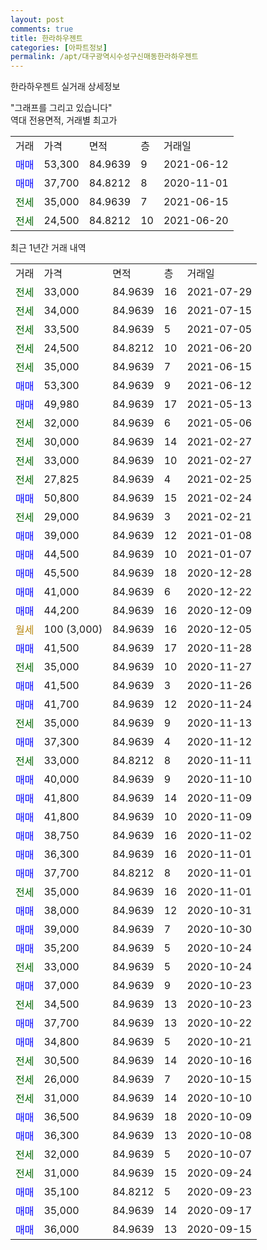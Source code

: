 ```yaml
---
layout: post
comments: true
title: 한라하우젠트
categories: [아파트정보]
permalink: /apt/대구광역시수성구신매동한라하우젠트
---
```


한라하우젠트 실거래 상세정보

<script type="text/javascript">
  google.charts.load('current', {'packages':['line', 'corechart']});
  google.charts.setOnLoadCallback(drawChart);

  function drawChart() {
    var data = new google.visualization.DataTable();
    data.addColumn('date', '거래일');
    data.addColumn('number', "매매");
    data.addColumn('number', "전세");
    data.addColumn('number', "전매");

    data.addRows([[new Date(Date.parse("2021-07-29")), null, 33000, null], [new Date(Date.parse("2021-07-15")), null, 34000, null], [new Date(Date.parse("2021-07-05")), null, 33500, null], [new Date(Date.parse("2021-06-20")), null, 24500, null], [new Date(Date.parse("2021-06-15")), null, 35000, null], [new Date(Date.parse("2021-06-12")), 53300, null, null], [new Date(Date.parse("2021-05-13")), 49980, null, null], [new Date(Date.parse("2021-05-06")), null, 32000, null], [new Date(Date.parse("2021-02-27")), null, 30000, null], [new Date(Date.parse("2021-02-27")), null, 33000, null], [new Date(Date.parse("2021-02-25")), null, 27825, null], [new Date(Date.parse("2021-02-24")), 50800, null, null], [new Date(Date.parse("2021-02-21")), null, 29000, null], [new Date(Date.parse("2021-01-08")), 39000, null, null], [new Date(Date.parse("2021-01-07")), 44500, null, null], [new Date(Date.parse("2020-12-28")), 45500, null, null], [new Date(Date.parse("2020-12-22")), 41000, null, null], [new Date(Date.parse("2020-12-09")), 44200, null, null], [new Date(Date.parse("2020-12-05")), null, null, null], [new Date(Date.parse("2020-11-28")), 41500, null, null], [new Date(Date.parse("2020-11-27")), null, 35000, null], [new Date(Date.parse("2020-11-26")), 41500, null, null], [new Date(Date.parse("2020-11-24")), 41700, null, null], [new Date(Date.parse("2020-11-13")), null, 35000, null], [new Date(Date.parse("2020-11-12")), 37300, null, null], [new Date(Date.parse("2020-11-11")), null, 33000, null], [new Date(Date.parse("2020-11-10")), 40000, null, null], [new Date(Date.parse("2020-11-09")), 41800, null, null], [new Date(Date.parse("2020-11-09")), 41800, null, null], [new Date(Date.parse("2020-11-02")), 38750, null, null], [new Date(Date.parse("2020-11-01")), 36300, null, null], [new Date(Date.parse("2020-11-01")), 37700, null, null], [new Date(Date.parse("2020-11-01")), null, 35000, null], [new Date(Date.parse("2020-10-31")), 38000, null, null], [new Date(Date.parse("2020-10-30")), 39000, null, null], [new Date(Date.parse("2020-10-24")), 35200, null, null], [new Date(Date.parse("2020-10-24")), null, 33000, null], [new Date(Date.parse("2020-10-23")), 37000, null, null], [new Date(Date.parse("2020-10-23")), null, 34500, null], [new Date(Date.parse("2020-10-22")), 37700, null, null], [new Date(Date.parse("2020-10-21")), 34800, null, null], [new Date(Date.parse("2020-10-16")), null, 30500, null], [new Date(Date.parse("2020-10-15")), null, 26000, null], [new Date(Date.parse("2020-10-10")), null, 31000, null], [new Date(Date.parse("2020-10-09")), 36500, null, null], [new Date(Date.parse("2020-10-08")), 36300, null, null], [new Date(Date.parse("2020-10-07")), null, 32000, null], [new Date(Date.parse("2020-09-24")), null, 31000, null], [new Date(Date.parse("2020-09-23")), 35100, null, null], [new Date(Date.parse("2020-09-17")), 35000, null, null], [new Date(Date.parse("2020-09-15")), 36000, null, null]]);

    var options = {
      hAxis: {
        format: 'yyyy/MM/dd'
      },    
      lineWidth: 0,
      pointsVisible: true,    
      title: '최근 1년간 유형별 실거래가 분포',
      legend: { position: 'bottom' }
    };

    var formatter = new google.visualization.NumberFormat({pattern:'###,###'} );
    formatter.format(data, 1);
    formatter.format(data, 2);
    
    setTimeout(function() {
        var chart = new google.visualization.LineChart(document.getElementById('columnchart_material'));
        chart.draw(data, (options));
        document.getElementById('loading').style.display = 'none';
    }, 1000);
  }
</script>


<div id="loading" style="z-index:20; display: block; margin-left: 0px">"그래프를 그리고 있습니다"</div>
<div id="columnchart_material" style="width: 95%; margin-left: 0px; display: block"></div>
<!-- contents start -->
역대 전용면적, 거래별 최고가
<table class="sortable">
    <tr>
      <td>거래</td>
      <td>가격</td>
      <td>면적</td>
      <td>층</td>
      <td>거래일</td>
    </tr>
        <tr>
          <td><a style="color: blue">매매</a></td>
          <td>53,300</td>
          <td>84.9639</td>
          <td>9</td>
          <td>2021-06-12</td>
        </tr>            <tr>
          <td><a style="color: blue">매매</a></td>
          <td>37,700</td>
          <td>84.8212</td>
          <td>8</td>
          <td>2020-11-01</td>
        </tr>        
        <tr>
              <td><a style="color: darkgreen">전세</a></td>
              <td>35,000</td>
              <td>84.9639</td>
              <td>7</td>
              <td>2021-06-15</td>
            </tr>            <tr>
              <td><a style="color: darkgreen">전세</a></td>
              <td>24,500</td>
              <td>84.8212</td>
              <td>10</td>
              <td>2021-06-20</td>
            </tr>        
    
</table>

최근 1년간 거래 내역

<table class="sortable">
    <tr>
      <td>거래</td>
      <td>가격</td>
      <td>면적</td>
      <td>층</td>
      <td>거래일</td>
    </tr>
    <tr>
      <td><a style="color: darkgreen">전세</a></td>
      <td>33,000</td>
      <td>84.9639</td>
      <td>16</td>
      <td>2021-07-29</td>
    </tr>          <tr>
      <td><a style="color: darkgreen">전세</a></td>
      <td>34,000</td>
      <td>84.9639</td>
      <td>16</td>
      <td>2021-07-15</td>
    </tr>          <tr>
      <td><a style="color: darkgreen">전세</a></td>
      <td>33,500</td>
      <td>84.9639</td>
      <td>5</td>
      <td>2021-07-05</td>
    </tr>          <tr>
      <td><a style="color: darkgreen">전세</a></td>
      <td>24,500</td>
      <td>84.8212</td>
      <td>10</td>
      <td>2021-06-20</td>
    </tr>          <tr>
      <td><a style="color: darkgreen">전세</a></td>
      <td>35,000</td>
      <td>84.9639</td>
      <td>7</td>
      <td>2021-06-15</td>
    </tr>          <tr>
      <td><a style="color: blue">매매</a></td>
      <td>53,300</td>
      <td>84.9639</td>
      <td>9</td>
      <td>2021-06-12</td>
    </tr>          <tr>
      <td><a style="color: blue">매매</a></td>
      <td>49,980</td>
      <td>84.9639</td>
      <td>17</td>
      <td>2021-05-13</td>
    </tr>          <tr>
      <td><a style="color: darkgreen">전세</a></td>
      <td>32,000</td>
      <td>84.9639</td>
      <td>6</td>
      <td>2021-05-06</td>
    </tr>          <tr>
      <td><a style="color: darkgreen">전세</a></td>
      <td>30,000</td>
      <td>84.9639</td>
      <td>14</td>
      <td>2021-02-27</td>
    </tr>          <tr>
      <td><a style="color: darkgreen">전세</a></td>
      <td>33,000</td>
      <td>84.9639</td>
      <td>10</td>
      <td>2021-02-27</td>
    </tr>          <tr>
      <td><a style="color: darkgreen">전세</a></td>
      <td>27,825</td>
      <td>84.9639</td>
      <td>4</td>
      <td>2021-02-25</td>
    </tr>          <tr>
      <td><a style="color: blue">매매</a></td>
      <td>50,800</td>
      <td>84.9639</td>
      <td>15</td>
      <td>2021-02-24</td>
    </tr>          <tr>
      <td><a style="color: darkgreen">전세</a></td>
      <td>29,000</td>
      <td>84.9639</td>
      <td>3</td>
      <td>2021-02-21</td>
    </tr>          <tr>
      <td><a style="color: blue">매매</a></td>
      <td>39,000</td>
      <td>84.9639</td>
      <td>12</td>
      <td>2021-01-08</td>
    </tr>          <tr>
      <td><a style="color: blue">매매</a></td>
      <td>44,500</td>
      <td>84.9639</td>
      <td>10</td>
      <td>2021-01-07</td>
    </tr>          <tr>
      <td><a style="color: blue">매매</a></td>
      <td>45,500</td>
      <td>84.9639</td>
      <td>18</td>
      <td>2020-12-28</td>
    </tr>          <tr>
      <td><a style="color: blue">매매</a></td>
      <td>41,000</td>
      <td>84.9639</td>
      <td>6</td>
      <td>2020-12-22</td>
    </tr>          <tr>
      <td><a style="color: blue">매매</a></td>
      <td>44,200</td>
      <td>84.9639</td>
      <td>16</td>
      <td>2020-12-09</td>
    </tr>          <tr>
      <td><a style="color: darkgoldenrod">월세</a></td>
      <td>100 (3,000)</td>
      <td>84.9639</td>
      <td>16</td>
      <td>2020-12-05</td>
    </tr>          <tr>
      <td><a style="color: blue">매매</a></td>
      <td>41,500</td>
      <td>84.9639</td>
      <td>17</td>
      <td>2020-11-28</td>
    </tr>          <tr>
      <td><a style="color: darkgreen">전세</a></td>
      <td>35,000</td>
      <td>84.9639</td>
      <td>10</td>
      <td>2020-11-27</td>
    </tr>          <tr>
      <td><a style="color: blue">매매</a></td>
      <td>41,500</td>
      <td>84.9639</td>
      <td>3</td>
      <td>2020-11-26</td>
    </tr>          <tr>
      <td><a style="color: blue">매매</a></td>
      <td>41,700</td>
      <td>84.9639</td>
      <td>12</td>
      <td>2020-11-24</td>
    </tr>          <tr>
      <td><a style="color: darkgreen">전세</a></td>
      <td>35,000</td>
      <td>84.9639</td>
      <td>9</td>
      <td>2020-11-13</td>
    </tr>          <tr>
      <td><a style="color: blue">매매</a></td>
      <td>37,300</td>
      <td>84.9639</td>
      <td>4</td>
      <td>2020-11-12</td>
    </tr>          <tr>
      <td><a style="color: darkgreen">전세</a></td>
      <td>33,000</td>
      <td>84.8212</td>
      <td>8</td>
      <td>2020-11-11</td>
    </tr>          <tr>
      <td><a style="color: blue">매매</a></td>
      <td>40,000</td>
      <td>84.9639</td>
      <td>9</td>
      <td>2020-11-10</td>
    </tr>          <tr>
      <td><a style="color: blue">매매</a></td>
      <td>41,800</td>
      <td>84.9639</td>
      <td>14</td>
      <td>2020-11-09</td>
    </tr>          <tr>
      <td><a style="color: blue">매매</a></td>
      <td>41,800</td>
      <td>84.9639</td>
      <td>10</td>
      <td>2020-11-09</td>
    </tr>          <tr>
      <td><a style="color: blue">매매</a></td>
      <td>38,750</td>
      <td>84.9639</td>
      <td>16</td>
      <td>2020-11-02</td>
    </tr>          <tr>
      <td><a style="color: blue">매매</a></td>
      <td>36,300</td>
      <td>84.9639</td>
      <td>16</td>
      <td>2020-11-01</td>
    </tr>          <tr>
      <td><a style="color: blue">매매</a></td>
      <td>37,700</td>
      <td>84.8212</td>
      <td>8</td>
      <td>2020-11-01</td>
    </tr>          <tr>
      <td><a style="color: darkgreen">전세</a></td>
      <td>35,000</td>
      <td>84.9639</td>
      <td>16</td>
      <td>2020-11-01</td>
    </tr>          <tr>
      <td><a style="color: blue">매매</a></td>
      <td>38,000</td>
      <td>84.9639</td>
      <td>12</td>
      <td>2020-10-31</td>
    </tr>          <tr>
      <td><a style="color: blue">매매</a></td>
      <td>39,000</td>
      <td>84.9639</td>
      <td>7</td>
      <td>2020-10-30</td>
    </tr>          <tr>
      <td><a style="color: blue">매매</a></td>
      <td>35,200</td>
      <td>84.9639</td>
      <td>5</td>
      <td>2020-10-24</td>
    </tr>          <tr>
      <td><a style="color: darkgreen">전세</a></td>
      <td>33,000</td>
      <td>84.9639</td>
      <td>5</td>
      <td>2020-10-24</td>
    </tr>          <tr>
      <td><a style="color: blue">매매</a></td>
      <td>37,000</td>
      <td>84.9639</td>
      <td>9</td>
      <td>2020-10-23</td>
    </tr>          <tr>
      <td><a style="color: darkgreen">전세</a></td>
      <td>34,500</td>
      <td>84.9639</td>
      <td>13</td>
      <td>2020-10-23</td>
    </tr>          <tr>
      <td><a style="color: blue">매매</a></td>
      <td>37,700</td>
      <td>84.9639</td>
      <td>13</td>
      <td>2020-10-22</td>
    </tr>          <tr>
      <td><a style="color: blue">매매</a></td>
      <td>34,800</td>
      <td>84.9639</td>
      <td>5</td>
      <td>2020-10-21</td>
    </tr>          <tr>
      <td><a style="color: darkgreen">전세</a></td>
      <td>30,500</td>
      <td>84.9639</td>
      <td>14</td>
      <td>2020-10-16</td>
    </tr>          <tr>
      <td><a style="color: darkgreen">전세</a></td>
      <td>26,000</td>
      <td>84.9639</td>
      <td>7</td>
      <td>2020-10-15</td>
    </tr>          <tr>
      <td><a style="color: darkgreen">전세</a></td>
      <td>31,000</td>
      <td>84.9639</td>
      <td>14</td>
      <td>2020-10-10</td>
    </tr>          <tr>
      <td><a style="color: blue">매매</a></td>
      <td>36,500</td>
      <td>84.9639</td>
      <td>18</td>
      <td>2020-10-09</td>
    </tr>          <tr>
      <td><a style="color: blue">매매</a></td>
      <td>36,300</td>
      <td>84.9639</td>
      <td>13</td>
      <td>2020-10-08</td>
    </tr>          <tr>
      <td><a style="color: darkgreen">전세</a></td>
      <td>32,000</td>
      <td>84.9639</td>
      <td>5</td>
      <td>2020-10-07</td>
    </tr>          <tr>
      <td><a style="color: darkgreen">전세</a></td>
      <td>31,000</td>
      <td>84.9639</td>
      <td>15</td>
      <td>2020-09-24</td>
    </tr>          <tr>
      <td><a style="color: blue">매매</a></td>
      <td>35,100</td>
      <td>84.8212</td>
      <td>5</td>
      <td>2020-09-23</td>
    </tr>          <tr>
      <td><a style="color: blue">매매</a></td>
      <td>35,000</td>
      <td>84.9639</td>
      <td>14</td>
      <td>2020-09-17</td>
    </tr>          <tr>
      <td><a style="color: blue">매매</a></td>
      <td>36,000</td>
      <td>84.9639</td>
      <td>13</td>
      <td>2020-09-15</td>
    </tr>      </table>
<!-- contents end -->    

